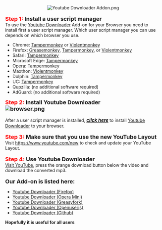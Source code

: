 
<html lang="en-US" prefix="og: http://ogp.me/ns#" class="no-js">
<head>
<meta charset="UTF-8">
<meta name="viewport" content="width=device-width, initial-scale=1">
<link rel="profile" href="https://gmpg.org/xfn/11">
<meta name="description" content="AddonCrop is an online store that offers amazing and unique addons or extensions for your web browsers. The extensions available on addoncrop.com works perfectly for Google Chrome, Mozilla Firefox, Opera, Safari, and many other browsers. These extensions add more control and features to a web browser." />
<link rel="canonical" href="https://addoncrop.com/" />
<link rel="publisher" href="https://plus.google.com/+Addoncrop_Browser_addons/posts" />
<meta property="og:locale" content="en_US" />
<meta property="og:type" content="website" />
<meta property="og:title" content="Addoncrop - Extends the functionality of your web browser" />
<meta property="og:description" content="AddonCrop is an online store that offers amazing and unique addons or extensions for your web browsers. The extensions available on addoncrop.com works perfectly for Google Chrome, Mozilla Firefox, Opera, Safari, and many other browsers. These extensions add more control and features to a web browser." />
<meta property="og:url" content="https://addoncrop.com/" />
<meta property="og:site_name" content="Addoncrop" />
<meta property="og:image" content="https://i1.wp.com/addoncrop.com/wp-content/uploads/2014/12/logo.jpg?fit=740%2C400&#038;ssl=1" />
<meta property="og:image:secure_url" content="https://i1.wp.com/addoncrop.com/wp-content/uploads/2014/12/logo.jpg?fit=740%2C400&#038;ssl=1" />
<meta property="og:image:width" content="740" />
<meta property="og:image:height" content="400" />
<article class="message-body js-selectToQuote">
<div class="bbWrapper"><div style="text-align: center"><div class="lbContainer lbContainer--inline" data-xf-init="lightbox" data-lb-single-image="1" data-lb-container-zoom="1" data-lb-trigger=".js-lbImage-attachment14" data-lb-id="attachment14">
<div class="lbContainer-zoomer js-lbImage-attachment14" data-src="https://community.download-lagu-mp3.com/attachments/youtube-downloader-addon-png.14/" aria-label="Zoom"></div>
<img src="https://community.download-lagu-mp3.com/attachments/youtube-downloader-addon-png.14/" data-url="" class="bbImage" data-zoom-target="1" alt="Youtube Downloader Addon.png" />
</div></div><br />
<span style="font-size: 18px"><b><span style="color: rgb(255, 0, 0)">Step 1:</span> Install a user script manager</b></span><br />
To use the <a href="https://download-lagu-mp3.com/addon/" target="_blank" class="link link--external" rel="noopener">Youtube Downloader</a> Add-on for your Browser you need to install first a user script manager. Which user script manager you can use depends on which browser you use.<br />
<ul>
<li data-xf-list-type="ul">Chrome: <a href="https://chrome.google.com/webstore/detail/tampermonkey/dhdgffkkebhmkfjojejmpbldmpobfkfo" target="_blank" class="link link--external" rel="noopener">Tampermonkey</a> or <a href="https://chrome.google.com/webstore/detail/violent-monkey/jinjaccalgkegednnccohejagnlnfdag" target="_blank" class="link link--external" rel="noopener">Violentmonkey</a></li>
<li data-xf-list-type="ul">Firefox: <a href="https://addons.mozilla.org/firefox/addon/greasemonkey/" target="_blank" class="link link--external" rel="noopener">Greasemonkey</a>, <a href="https://addons.mozilla.org/firefox/addon/tampermonkey/" target="_blank" class="link link--external" rel="noopener">Tampermonkey</a>, or <a href="https://addons.mozilla.org/firefox/addon/violentmonkey/" target="_blank" class="link link--external" rel="noopener">Violentmonkey</a></li>
<li data-xf-list-type="ul">Safari: <a href="https://tampermonkey.net/?browser=safari" target="_blank" class="link link--external" rel="noopener">Tampermonkey</a></li>
<li data-xf-list-type="ul">Microsoft Edge: <a href="https://www.microsoft.com/store/p/tampermonkey/9nblggh5162s" target="_blank" class="link link--external" rel="noopener">Tampermonkey</a></li>
<li data-xf-list-type="ul">Opera: <a href="https://addons.opera.com/extensions/details/tampermonkey-beta/" target="_blank" class="link link--external" rel="noopener">Tampermonkey</a></li>
<li data-xf-list-type="ul">Maxthon: <a href="http://extension.maxthon.com/detail/index.php?view_id=1680" target="_blank" class="link link--external" rel="noopener">Violentmonkey</a></li>
<li data-xf-list-type="ul">Dolphin: <a href="https://play.google.com/store/apps/details?id=net.tampermonkey.dolphin" target="_blank" class="link link--external" rel="noopener">Tampermonkey</a></li>
<li data-xf-list-type="ul">UC: <a href="https://play.google.com/store/apps/details?id=net.tampermonkey.uc" target="_blank" class="link link--external" rel="noopener">Tampermonkey</a></li>
<li data-xf-list-type="ul">Qupzilla: (no additional software required)</li>
<li data-xf-list-type="ul">AdGuard: (no additional software required)</li>
</ul><span style="font-size: 18px"><b><span style="color: rgb(255, 0, 0)">Step 2:</span> Install Youtube Downloader
<div class="lbContainer lbContainer--inline" data-xf-init="lightbox" data-lb-single-image="1" data-lb-container-zoom="1" data-lb-trigger=".js-lbImage-attachment12" data-lb-id="attachment12">
<div class="lbContainer-zoomer js-lbImage-attachment12" data-src="https://community.download-lagu-mp3.com/attachments/browser-png.12/" aria-label="Zoom"></div>
<img src="https://community.download-lagu-mp3.com/attachments/browser-png.12/" data-url="" class="bbImage" data-zoom-target="1" alt="browser.png" />
</div>
</b></span><br />
After a user script manager is installed, <span style="color: rgb(255, 0, 0)"><i><span style="font-size: 15px"><b><a href="https://download-lagu-mp3.com/addon/youtube-downloader.user.js" target="_blank" class="link link--external" rel="noopener">click here</a></b></span></i></span> to install <a href="https://download-lagu-mp3.com/addon/" target="_blank" class="link link--external" rel="noopener">Youtube Downloader</a> to your browser.<br />
<br />
<span style="font-size: 18px"><b><span style="color: rgb(255, 0, 0)">Step 3:</span> Make sure that you use the new YouTube Layout</b></span><br />
Visit <a href="https://bit.ly/2QTbF2t" target="_blank" class="link link--external" rel="noopener">https://www.youtube.com/new</a> to check and update your YouTube Layout.<br />
<br />
<span style="font-size: 18px"><b><span style="color: rgb(255, 0, 0)">Step 4:</span> Use <span style="font-size: 18px"><b>Youtube Downloader</b></span></b></span><br />
<a href="https://www.youtube.com" target="_blank" class="link link--external" rel="noopener">Visit YouTube</a>, press the orange download button below the video and download the converted mp3.<br />
<br />
<span style="font-size: 18px"><b>Our Add-on is listed here:</b></span><br />
<ul>
<li data-xf-list-type="ul"><a href="https://addons.mozilla.org/id/firefox/addon/youtube-downloader-mp3-and-mp4/" target="_blank" class="link link--external" rel="noopener">Youtube Downloader (Firefox)</a></li>
<li data-xf-list-type="ul"><a href="https://addons.opera.com/id/extensions/details/youtube-downloader-29/" target="_blank" class="link link--external" rel="noopener">Youtube Downloader (Opera Mini)</a></li>
<li data-xf-list-type="ul"><a href="https://greasyfork.org/id/scripts/375226-youtube-downloader" target="_blank" class="link link--external" rel="noopener">Youtube Downloader (Greasyfork)</a></li>
<li data-xf-list-type="ul"><a href="https://openuserjs.org/scripts/YoutubeDownloader/Youtube_Downloader" target="_blank" class="link link--external" rel="noopener">Youtube Downloader (Openuserjs)</a></li>
<li data-xf-list-type="ul"><a href="https://gist.github.com/cybernetwebdesign/dfeda7e74419f7ef3b257faf2aadde25" target="_blank" class="link link--external" rel="noopener">Youtube Downloader (Github)</a></li>
</ul><b>Hopefully it is useful for all users</b>
